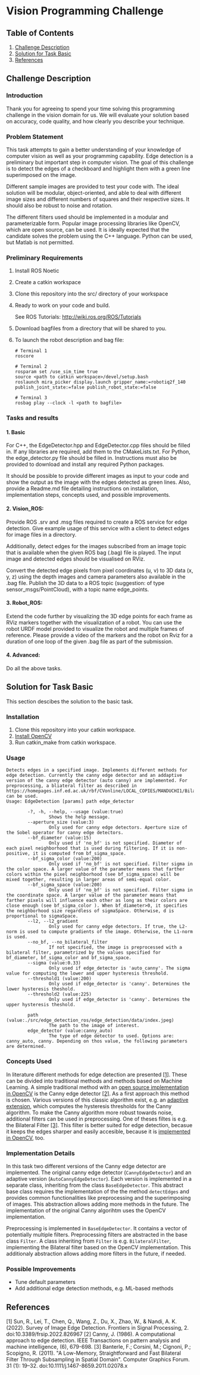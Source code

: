 # Vision Programming Challenge
## Table of Contents
1. [Challenge Description](#challenge-description)
2. [Solution for Task Basic](#solution-for-task-basic)
3. [References](#references)

## Challenge Description
### Introduction
Thank you for agreeing to spend your time solving this programming challenge in the vision domain for us. We will evaluate your solution based on accuracy, code quality, and how clearly you describe your technique.

### Problem Statement
This task attempts to gain a better understanding of your knowledge of computer vision as well as your programming capability. Edge detection is a preliminary but important step in computer vision. The goal of this challenge is to detect the edges of a checkboard and highlight them with a green line superimposed on the image.

Different sample images are provided to test your code with. The ideal solution will be modular, object-oriented, and able to deal with different image sizes and different numbers of squares and their respective sizes. It should also be robust to noise and rotation.

The different filters used should be implemented in a modular and parameterizable form. Popular image processing libraries like OpenCV, which are open source, can be used. It is ideally expected that the candidate solves the problem using the C++ language. Python can be used, but Matlab is not permitted.

### Preliminary Requirements
1. Install ROS Noetic
2. Create a catkin workspace
3. Clone this repository into the src/ directory of your workspace
4. Ready to work on your code and build. 

    See ROS Tutorials: http://wiki.ros.org/ROS/Tutorials 

5. Download bagfiles from a directory that will be shared to you.

6. To launch the robot description and bag file:
    ```
    # Terminal 1
    roscore

    # Terminal 2
    rosparam set /use_sim_time true
    source <path to catkin workspace>/devel/setup.bash
    roslaunch mira_picker display.launch gripper_name:=robotiq2f_140 publish_joint_state:=false publish_robot_state:=false

    # Terminal 3
    rosbag play --clock -l <path to bagfile>
    ```
### Tasks and results
#### 1. Basic 
For C++, the EdgeDetector.hpp and EdgeDetector.cpp files should be filled in. If any libraries are required, add them to the CMakeLists.txt. For Python, the edge_detector.py file should be filled in. Instructions must also be provided to download and install any required Python packages.

It should be possible to provide different images as input to your code and show the output as the image with the edges detected as green lines. Also, provide a Readme.md file detailing instructions on installation, implementation steps, concepts used, and possible improvements. 

#### 2. Vision_ROS: 
Provide ROS .srv and .msg files required to create a ROS service for edge detection. Give example usage of this service with a client to detect edges for image files in a directory.

Additionally, detect edges for the images subscribed from an image topic that is available when the given ROS bag (.bag) file is played. The input image and detected edges should be visualised on RViz.

Convert the detected edge pixels from pixel coordinates (u, v) to 3D data (x, y, z) using the depth images and camera parameters also available in the .bag file. Publish the 3D data to a ROS topic (suggestion: of type sensor_msgs/PointCloud), with a topic name edge_points.

#### 3. Robot_ROS: 
Extend the code further by visualizing the 3D edge points for each frame as RViz markers together with the visualization of a robot. You can use the robot URDF model provided to visualize the robot and multiple frames of reference. Please provide a video of the markers and the robot on Rviz for a duration of one loop of the given .bag file as part of the submission.

#### 4. Advanced: 
Do all the above tasks.

## Solution for Task Basic

This section descibes the solution to the basic task.

### Installation
1. Clone this repository into your catkin workspace.
2. [Install OpenCV](https://docs.opencv.org/4.x/d7/d9f/tutorial_linux_install.html)
3. Run catkin_make from catkin workspace.

### Usage
```
Detects edges in a specified image. Implements different methods for edge detection. Currently the canny edge detector and an addaptive version of the canny edge detector (auto canny) are implemented. For preprocessing, a bliateral filter as described in https://homepages.inf.ed.ac.uk/rbf/CVonline/LOCAL_COPIES/MANDUCHI1/Bilateral_Filtering.html can be used.
Usage: EdgeDetection [params] path edge_detector 

        -?, -h, --help, --usage (value:true)
                Shows the help message.
        --aperture_size (value:3)
                Only used for canny edge detectors. Aperture size of the Sobel operator for canny edge detectors.
        --bf_diameter (value:15)
                Only used if 'no_bf' is not specified. Diameter of each pixel neighborhood that is used during filtering. If it is non-positive, it is computed from bf_sigma_space.
        --bf_sigma_color (value:200)
                Only used if 'no_bf' is not specified. Filter sigma in the color space. A larger value of the parameter means that farther colors within the pixel neighborhood (see bf_sigma_space) will be mixed together, resulting in larger areas of semi-equal color.
        --bf_sigma_space (value:200)
                Only used if 'no_bf' is not specified. Filter sigma in the coordinate space. A larger value of the parameter means that farther pixels will influence each other as long as their colors are close enough (see bf_sigma_color ). When bf_diameter>0, it specifies the neighborhood size regardless of sigmaSpace. Otherwise, d is proportional to sigmaSpace.
        --l2, --l2_gradient
                Only used for canny edge detectors. If true, the L2-norm is used to compute gradients of the image. Otherwise, the L1-norm is used.
        --no_bf, --no_bilateral_filter
                If not specified, the image is preprocessed with a bilateral filter, parametrized by the values specified for  bf_diameter, bf_sigma_color and bf_sigma_space.
        --sigma (value:0.33)
                Only used if edge_detector is 'auto_canny'. The sigma value for computing the lower and upper hysteresis threshold.
        --threshold1 (value:200)
                Only used if edge_detector is 'canny'. Determines the lower hysteresis theshold.
        --threshold2 (value:225)
                Only used if edge_detector is 'canny'. Determines the upper hysteresis theshold.

        path (value:./src/edge_detection_ros/edge_detection/data/index.jpeg)
                The path to the image of interest.
        edge_detector (value:canny_auto)
                The type of edge detector to used. Options are: canny_auto, canny. Depending on thos value, the following parameters are determined.
```
### Concepts Used
In literature different methods for edge detection are presented [[1]](#1). These can be divided into traditional methods and methods based on Machine Learning. A simple traditional method with an [open source implementation in OpenCV](https://docs.opencv.org/4.x/da/d22/tutorial_py_canny.html) is the Canny edge detector [[2]](#2). As a first approach this method is chosen. Various versions of this classic algorithm exist, e.g. an [adaptive extension](https://pyimagesearch.com/2015/04/06/zero-parameter-automatic-canny-edge-detection-with-python-and-opencv/), which computes the hysteresis thresholds for the Canny algorithm. To make the Canny algorithm more robust towards noise, additional filters can be used in preprocessing. One of theses filtes is e.g. the Bilateral Filter [[3]](#3). This filter is better suited for edge detection, becasue it keeps the edges sharper and easily accesible, because it is [implemented in OpenCV](https://docs.opencv.org/3.4/d4/d86/group__imgproc__filter.html#ga9d7064d478c95d60003cf839430737ed), too.

### Implementation Details
In this task two different versions of the Canny edge detector are implemented. The original canny edge detector (`CannyEdgeDetector`) and an adaptive version (`AutoCannyEdgeDetector`). Each version is implemented in a separate class, inheriting from the class `BaseEdgeDetector`. This abstract base class requires the implementation of the the method `detectEdges` and provides common functionalities like preprocessing and the superimposing of images. This abstraction allows adding more methods in the future. The implementation of the original Canny algorihtm uses the OpenCV implementation.

Preprocessing is implemented in `BaseEdgeDetector`. It contains a vector of potentially multiple filters. Preprocessing filters are abstracted in the base class `Filter`. A class inheriting from `Filter` is e.g. `BilateralFilter`, implementing the Bilateral filter based on the OpenCV implementation. This additionaly abstraction allows adding more filters in the future, if needed.

### Possible Improvements
 - Tune default parameters 
 - Add additional edge detection methods, e.g. ML-based methods
 
## References
<a id="1">[1]</a>
Sun, R., Lei, T., Chen, Q., Wang, Z., Du, X., Zhao, W., & Nandi, A. K. (2022). Survey of Image Edge Detection. Frontiers in Signal Processing, 2. doi:10.3389/frsip.2022.826967
<a id="2">[2]</a>
Canny, J. (1986). A computational approach to edge detection. IEEE Transactions on pattern analysis and machine intelligence, (6), 679-698.
<a id="3">[3]</a>
Banterle, F.; Corsini, M.; Cignoni, P.; Scopigno, R. (2011). "A Low-Memory, Straightforward and Fast Bilateral Filter Through Subsampling in Spatial Domain". Computer Graphics Forum. 31 (1): 19–32. doi:10.1111/j.1467-8659.2011.02078.x
